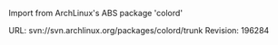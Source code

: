 Import from ArchLinux's ABS package 'colord'

URL: svn://svn.archlinux.org/packages/colord/trunk
Revision: 196284
